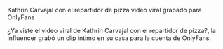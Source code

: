 Kathrin Carvajal con el repartidor de pizza video viral grabado para OnlyFans

¿Ya viste el video viral de Kathrin Carvajal con el repartidor de pizza?, la influencer grabó un clip intimo en su casa para la cuenta de OnlyFans.
